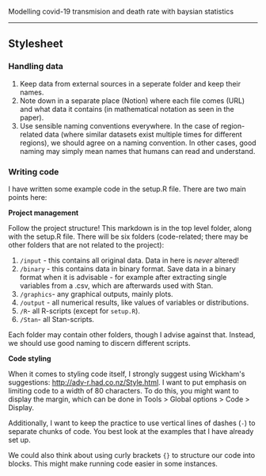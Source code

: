 Modelling covid-19 transmision and death rate with baysian statistics 


-------------------------------------------------------------------------------
## Stylesheet

### Handling data

1. Keep data from external sources in a seperate folder and keep their names.
2. Note down in a separate place (Notion) where each file comes (URL) and what data it contains (in mathematical notation as seen in the paper).
3. Use sensible naming conventions everywhere. In the case of region-related data (where similar datasets exist multiple times for different regions), we should agree on a naming convention. In other cases, good naming may simply mean names that humans can read and understand.

### Writing code

I have written some example code in the setup.R file. There are two main points here:

**Project management**

Follow the project structure! This markdown is in the top level folder, along with the setup.R file. There will be six folders (code-related; there may be other folders that are not related to the project):

1. `/input` - this contains all original data. Data in here is *never* altered!
2. `/binary` - this contains data in binary format. Save data in a binary format when it is advisable - for example after extracting single variables from a .csv, which are afterwards used with Stan.
3. `/graphics`- any graphical outputs, mainly plots.
4. `/output` - all numerical results, like values of variables or distributions.
5. `/R`- all R-scripts (except for `setup.R`).
6. `/Stan`- all Stan-scripts.

Each folder may contain other folders, though I advise against that. Instead, we should use good naming to discern different scripts.

**Code styling**

When it comes to styling code itself, I strongly suggest using Wickham's suggestions: http://adv-r.had.co.nz/Style.html. I want to put emphasis on limiting code to a width of 80 characters. To do this, you might want to display the margin, which can be done in Tools > Global options > Code > Display.

Additionally, I want to keep the practice to use vertical lines of dashes (`-`) to separate chunks of code. You best look at the examples that I have already set up.

We could also think about using curly brackets `{}` to structure our code into blocks. This might make running code easier in some instances.
